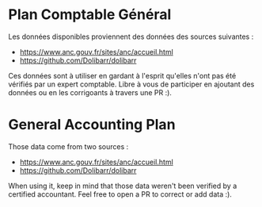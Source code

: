 # Plan Comptable Général
Les données disponibles proviennent des données des sources suivantes :
- https://www.anc.gouv.fr/sites/anc/accueil.html
- https://github.com/Dolibarr/dolibarr

Ces données sont à utiliser en gardant à l'esprit qu'elles n'ont pas été vérifiés par un expert comptable.
Libre à vous de participer en ajoutant des données ou en les corrigoants à travers une PR :).

# General Accounting Plan
Those data come from two sources :
- https://www.anc.gouv.fr/sites/anc/accueil.html
- https://github.com/Dolibarr/dolibarr

When using it, keep in mind that those data weren't been verified by a certified accountant.
Feel free to open a PR to correct or add data :).
